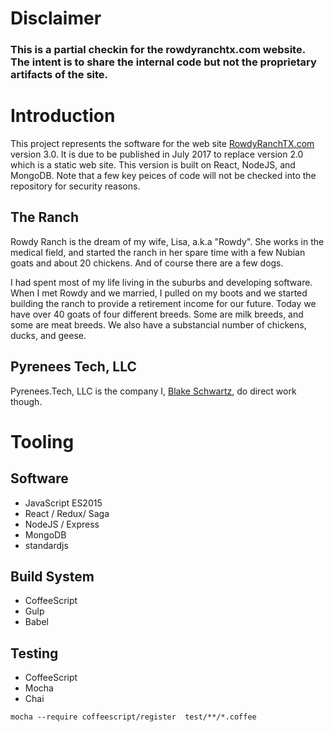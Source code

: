 # Disclaimer

### This is a partial checkin for the rowdyranchtx.com website. The intent is to share the internal code but not the proprietary artifacts of the site. 

# Introduction

This project represents the software for the web site [RowdyRanchTX.com](rowdyranchtx.com) version 3.0. It is due to be published in July 2017 to replace version 2.0 which is a static web site. This version is built on React, NodeJS, and MongoDB. Note that a few key peices of code will not be checked into the repository for security reasons.

## The Ranch

Rowdy Ranch is the dream of my wife, Lisa, a.k.a "Rowdy". She works in the medical field, and started the ranch in her spare time with a few Nubian goats and about 20 chickens. And of course there are a few dogs.

I had spent most of my life living in the suburbs and developing software. When I met Rowdy and we married, I pulled on my boots and we started building the ranch to provide a retirement income for our future. Today we have over 40 goats of four different breeds. Some are milk breeds, and some are meat breeds. We also have a substancial number of chickens, ducks, and geese.

## Pyrenees Tech, LLC

Pyrenees.Tech, LLC is the company I, [Blake Schwartz](jbschwartz.com), do direct work though. 

# Tooling

## Software

* JavaScript ES2015
* React / Redux/ Saga
* NodeJS / Express
* MongoDB
* standardjs

## Build System

* CoffeeScript
* Gulp
* Babel

## Testing

* CoffeeScript
* Mocha
* Chai

```
mocha --require coffeescript/register  test/**/*.coffee
```

